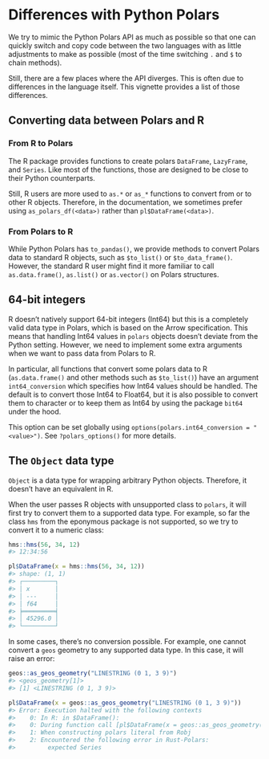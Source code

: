 # Differences with Python Polars


We try to mimic the Python Polars API as much as possible so that one
can quickly switch and copy code between the two languages with as
little adjustments to make as possible (most of the time switching `.`
and `$` to chain methods).

Still, there are a few places where the API diverges. This is often due
to differences in the language itself. This vignette provides a list of
those differences.

## Converting data between Polars and R

### From R to Polars

The R package provides functions to create polars `DataFrame`,
`LazyFrame`, and `Series`. Like most of the functions, those are
designed to be close to their Python counterparts.

Still, R users are more used to `as.*` or `as_*` functions to convert
from or to other R objects. Therefore, in the documentation, we
sometimes prefer using `as_polars_df(<data>)` rather than
`pl$DataFrame(<data>)`.

### From Polars to R

While Python Polars has `to_pandas()`, we provide methods to convert
Polars data to standard R objects, such as `$to_list()` or
`$to_data_frame()`. However, the standard R user might find it more
familiar to call `as.data.frame()`, `as.list()` or `as.vector()` on
Polars structures.

## 64-bit integers

R doesn’t natively support 64-bit integers (Int64) but this is a
completely valid data type in Polars, which is based on the Arrow
specification. This means that handling Int64 values in `polars` objects
doesn’t deviate from the Python setting. However, we need to implement
some extra arguments when we want to pass data from Polars to R.

In particular, all functions that convert some polars data to R
(`as.data.frame()` and other methods such as `$to_list()`) have an
argument `int64_conversion` which specifies how Int64 values should be
handled. The default is to convert those Int64 to Float64, but it is
also possible to convert them to character or to keep them as Int64 by
using the package `bit64` under the hood.

This option can be set globally using
`options(polars.int64_conversion = "<value>")`. See `?polars_options()`
for more details.

## The `Object` data type

`Object` is a data type for wrapping arbitrary Python objects.
Therefore, it doesn’t have an equivalent in R.

When the user passes R objects with unsupported class to `polars`, it
will first try to convert them to a supported data type. For example, so
far the class `hms` from the eponymous package is not supported, so we
try to convert it to a numeric class:

``` r
hms::hms(56, 34, 12)
#> 12:34:56

pl$DataFrame(x = hms::hms(56, 34, 12))
#> shape: (1, 1)
#> ┌─────────┐
#> │ x       │
#> │ ---     │
#> │ f64     │
#> ╞═════════╡
#> │ 45296.0 │
#> └─────────┘
```

In some cases, there’s no conversion possible. For example, one cannot
convert a `geos` geometry to any supported data type. In this case, it
will raise an error:

``` r
geos::as_geos_geometry("LINESTRING (0 1, 3 9)")
#> <geos_geometry[1]>
#> [1] <LINESTRING (0 1, 3 9)>

pl$DataFrame(x = geos::as_geos_geometry("LINESTRING (0 1, 3 9)"))
#> Error: Execution halted with the following contexts
#>    0: In R: in $DataFrame():
#>    0: During function call [pl$DataFrame(x = geos::as_geos_geometry("LINESTRING (0 1, 3 9)"))]
#>    1: When constructing polars literal from Robj
#>    2: Encountered the following error in Rust-Polars:
#>         expected Series
```
